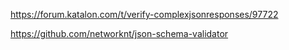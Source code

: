 

https://forum.katalon.com/t/verify-complexjsonresponses/97722

https://github.com/networknt/json-schema-validator


